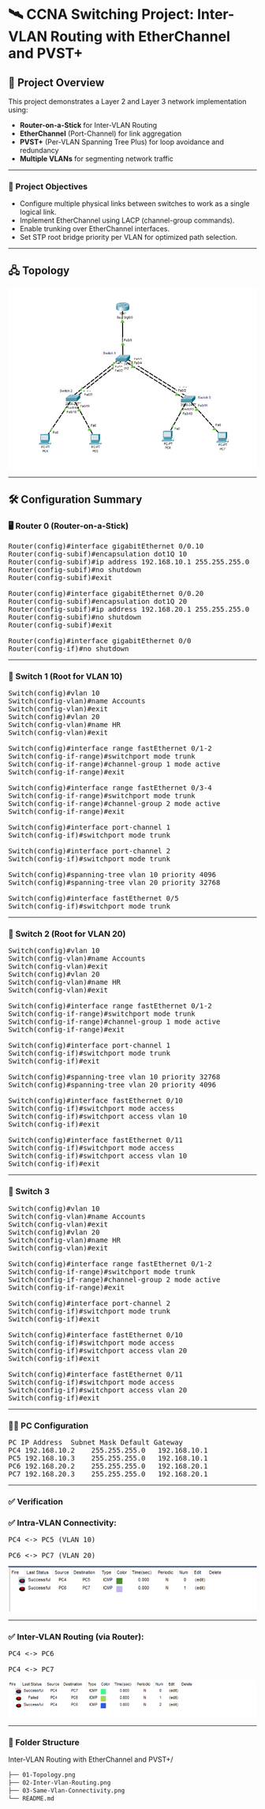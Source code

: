 # 🛰️ CCNA Switching Project: Inter-VLAN Routing with EtherChannel and PVST+

## 📘 Project Overview

This project demonstrates a Layer 2 and Layer 3 network implementation using:
- **Router-on-a-Stick** for Inter-VLAN Routing
- **EtherChannel** (Port-Channel) for link aggregation
- **PVST+** (Per-VLAN Spanning Tree Plus) for loop avoidance and redundancy
- **Multiple VLANs** for segmenting network traffic

---

### 🌟 Project Objectives

- Configure multiple physical links between switches to work as a single logical link.
- Implement EtherChannel using LACP (channel-group commands).
- Enable trunking over EtherChannel interfaces.
- Set STP root bridge priority per VLAN for optimized path selection.

---

## 🖧 Topology

![Topology](01-Topology.png)

---

## 🛠️ Configuration Summary

### 🖥️ Router 0 (Router-on-a-Stick)

<pre>Router(config)#interface gigabitEthernet 0/0.10
Router(config-subif)#encapsulation dot1Q 10
Router(config-subif)#ip address 192.168.10.1 255.255.255.0
Router(config-subif)#no shutdown 
Router(config-subif)#exit

Router(config)#interface gigabitEthernet 0/0.20
Router(config-subif)#encapsulation dot1Q 20
Router(config-subif)#ip address 192.168.20.1 255.255.255.0
Router(config-subif)#no shutdown 
Router(config-subif)#exit

Router(config)#interface gigabitEthernet 0/0
Router(config-if)#no shutdown</pre>

---

### 🔁 Switch 1 (Root for VLAN 10)

<pre>Switch(config)#vlan 10
Switch(config-vlan)#name Accounts
Switch(config-vlan)#exit
Switch(config)#vlan 20
Switch(config-vlan)#name HR
Switch(config-vlan)#exit

Switch(config)#interface range fastEthernet 0/1-2
Switch(config-if-range)#switchport mode trunk
Switch(config-if-range)#channel-group 1 mode active 
Switch(config-if-range)#exit

Switch(config)#interface range fastEthernet 0/3-4
Switch(config-if-range)#switchport mode trunk
Switch(config-if-range)#channel-group 2 mode active 
Switch(config-if-range)#exit

Switch(config)#interface port-channel 1
Switch(config-if)#switchport mode trunk 

Switch(config)#interface port-channel 2
Switch(config-if)#switchport mode trunk 

Switch(config)#spanning-tree vlan 10 priority 4096
Switch(config)#spanning-tree vlan 20 priority 32768

Switch(config)#interface fastEthernet 0/5
Switch(config-if)#switchport mode trunk</pre>

---

### 🔁 Switch 2 (Root for VLAN 20)

<pre>Switch(config)#vlan 10
Switch(config-vlan)#name Accounts
Switch(config-vlan)#exit
Switch(config)#vlan 20
Switch(config-vlan)#name HR
Switch(config-vlan)#exit

Switch(config)#interface range fastEthernet 0/1-2
Switch(config-if-range)#switchport mode trunk 
Switch(config-if-range)#channel-group 1 mode active
Switch(config-if-range)#exit

Switch(config)#interface port-channel 1
Switch(config-if)#switchport mode trunk 
Switch(config-if)#exit

Switch(config)#spanning-tree vlan 10 priority 32768
Switch(config)#spanning-tree vlan 20 priority 4096

Switch(config)#interface fastEthernet 0/10
Switch(config-if)#switchport mode access
Switch(config-if)#switchport access vlan 10
Switch(config-if)#exit

Switch(config)#interface fastEthernet 0/11
Switch(config-if)#switchport mode access
Switch(config-if)#switchport access vlan 10
Switch(config-if)#exit</pre>

---

### 🔁 Switch 3 

<pre>Switch(config)#vlan 10
Switch(config-vlan)#name Accounts
Switch(config-vlan)#exit
Switch(config)#vlan 20
Switch(config-vlan)#name HR
Switch(config-vlan)#exit

Switch(config)#interface range fastEthernet 0/1-2
Switch(config-if-range)#switchport mode trunk 
Switch(config-if-range)#channel-group 2 mode active
Switch(config-if-range)#exit

Switch(config)#interface port-channel 2
Switch(config-if)#switchport mode trunk 
Switch(config-if)#exit

Switch(config)#interface fastEthernet 0/10
Switch(config-if)#switchport mode access
Switch(config-if)#switchport access vlan 20
Switch(config-if)#exit

Switch(config)#interface fastEthernet 0/11
Switch(config-if)#switchport mode access
Switch(config-if)#switchport access vlan 20
Switch(config-if)#exit</pre>

---

### 🧑‍💻 PC Configuration

<pre>PC	IP Address	Subnet Mask	Default Gateway
PC4	192.168.10.2	255.255.255.0	192.168.10.1
PC5	192.168.10.3	255.255.255.0	192.168.10.1
PC6	192.168.20.2	255.255.255.0	192.168.20.1
PC7	192.168.20.3	255.255.255.0	192.168.20.1</pre>

---

### ✅ Verification
### ✅ Intra-VLAN Connectivity:

<pre>PC4 <-> PC5 (VLAN 10)

PC6 <-> PC7 (VLAN 20)</pre>

![Same-Vlan-Connectivity](03-Same-Vlan-Connectivity.png)

---

### ✅ Inter-VLAN Routing (via Router):

<pre>PC4 <-> PC6

PC4 <-> PC7</pre>

![Inter-Vlan-Routing](02-Inter-Vlan-Routing.png)

---

### 📂 Folder Structure

Inter-VLAN Routing with EtherChannel and PVST+/

    ├── 01-Topology.png
    ├── 02-Inter-Vlan-Routing.png
    ├── 03-Same-Vlan-Connectivity.png
    └── README.md


